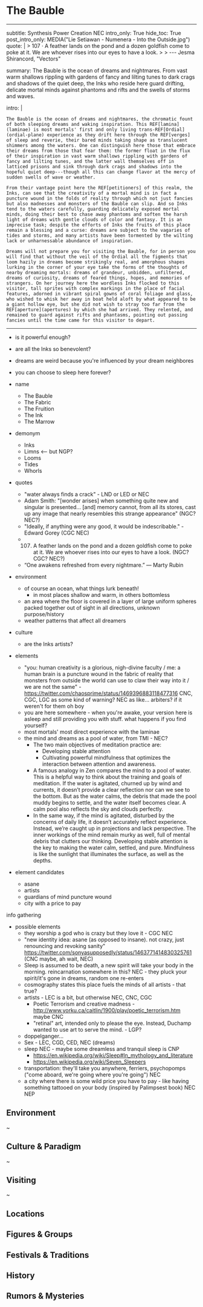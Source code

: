 # The Bauble

---
subtitle: Synthesis Power Creation NEC
intro_only: True
hide_toc: True
post_intro_only: MEDIA("Lie Setiawan - Numenera - Into the Outside.jpg")
quote: |
    > 107 &middot; A feather lands on the pond and a dozen goldfish come to poke at it. We are whoever rises into our eyes to have a look.
    >
    > <span class="attribution">--- Jesma Shirancord, "Vectors" <!-- James Richardson --></span>

summary: The Bauble is the ocean of dreams and nightmares. From vast warm shallows rippling with gardens of fancy and lilting tunes to dark crags and shadows of the quiet deep, the Inks who reside here guard drifting, delicate mortal minds against phantoms and rifts and the swells of storms and waves.

intro: |

    The Bauble is the ocean of dreams and nightmares, the chromatic fount of both sleeping dreams and waking inspiration. This REF[lamina](laminae) is most mortals' first and only living trans-REF[Ordial](ordial-plane) experience as they drift here through the REF[verges] of sleep and reverie, their bared minds taking shape as translucent shimmers among the waters. One can distinguish here those that embrace their dreams from those that fear them: the former float in the flux of their inspiration in vast warm shallows rippling with gardens of fancy and lilting tunes, and the latter wall themselves off in latticed prisons and sink through dark crags and shadows into the hopeful quiet deep---though all this can change flavor at the mercy of sudden swells of wave or weather.

    From their vantage point here the REF[petitioners] of this realm, the Inks, can see that the creativity of a mortal mind is in fact a puncture wound in the folds of reality through which not just fancies but also madnesses and monsters of the Bauble can slip. And so Inks tend to the waters carefully, guarding delicately exposed mortal minds, doing their best to chase away phantoms and soften the harsh light of dreams with gentle clouds of color and fantasy. It is an imprecise task; despite the efforts of Inks the fruits of this place remain a blessing and a curse: dreams are subject to the vagaries of tides and storms, and many artists have been tormented by the wilting lack or unharnessable abundance of inspiration.

    Dreams will not prepare you for visiting the Bauble, for in person you will find that without the veil of the Ordial all the figments that loom hazily in dreams become strikingly real, and amorphous shapes lurking in the corner of your eye take the forms of the thoughts of nearby dreaming mortals: dreams of grandeur, unbidden, unfiltered, dreams of curiosity, dreams of feared things, hopes, and memories of strangers. On her journey here the wordless Inks flocked to this visitor, tall sprites with complex markings in the place of facial features, adorned in vibrant spiral gowns of coral foliage and glass, who wished to whisk her away in boat held aloft by what appeared to be a giant hollow eye, but she did not wish to stray too far from the REF[aperture](apertures) by which she had arrived. They relented, and remained to guard against rifts and phantasms, pointing out passing fancies until the time came for this visitor to depart.

---

<!--
what's the point?

- inspiration can be unsettling and hard to control
- more!
-->


- is it powerful enough?
- are all the Inks so benevolent?
- dreams are weird because you're influenced by your dream neighbores
- you can choose to sleep here forever?

- name
    + The Bauble
    + The Fabric
    + The Fruition
    + The Ink
    + The Marrow
- demonym
    + Inks
	+ Limns <-- but NGP?
    + Looms
	+ Tides
	+ Whorls
- quotes
    - "water always finds a crack" - LND or LED or NEC
    - Adam Smith: "[wonder arises] when something quite new and singular is presented… [and] memory cannot, from all its stores, cast up any image that nearly resembles this strange appearance" (NGC? NEC?)
    - "Ideally, if anything were any good, it would be indescribable." - Edward Gorey (CGC NEC)
    - 107. A feather lands on the pond and a dozen goldfish come to poke at it. We are whoever rises into our eyes to have a look. (NGC? CGC? NEC?)
    - “One awakens refreshed from every nightmare.” ― Marty Rubin
- environment
	+ of course an ocean, what things lurk beneath!
		* in most places shallow and warm, in others bottomless
	+ an area where the floor is covered in a layer of large uniform spheres packed together out of sight in all directions, unknown purpose/history
    + weather patterns that affect all dreamers
- culture
	- are the Inks artists?
- elements
    - "you: human creativity is a glorious, nigh-divine faculty / me: a human brain is a puncture wound in the fabric of reality that monsters from outside the world can use to claw their way into it / we are not the same" - https://twitter.com/chaosprime/status/1469396883118477316 CNC, CGC, LGC as some kind of warning? NEC as like... arbiters? if it weren't for them oh boy
    - you are here somewhere - when you're awake, your version here is asleep and still providing you with stuff. what happens if you find yourself?
    - most mortals' most direct experience with the laminae
    - the mind and dreams as a pool of water, from TMI - NEC?
        - The two main objectives of meditation practice are:
            - Developing stable attention
            - Cultivating powerful mindfulness that optimizes the interaction between attention and awareness.
        - A famous analogy in Zen compares the mind to a pool of water. This is a helpful way to think about the training and goals of meditation. If the water is agitated, churned up by wind and currents, it doesn’t provide a clear reflection nor can we see to the bottom. But as the water calms, the debris that made the pool muddy begins to settle, and the water itself becomes clear. A calm pool also reflects the sky and clouds perfectly.
        - In the same way, if the mind is agitated, disturbed by the concerns of daily life, it doesn’t accurately reflect experience. Instead, we’re caught up in projections and lack perspective. The inner workings of the mind remain murky as well, full of mental debris that clutters our thinking. Developing stable attention is the key to making the water calm, settled, and pure. Mindfulness is like the sunlight that illuminates the surface, as well as the depths.
- element candidates
    - asane
    - artists
    - guardians of mind puncture wound
    - city with a price to pay

info gathering

- possible elements
    - they worship a god who is crazy but they love it - CGC NEC
    - "new identity idea: asane (as opposed to insane). not crazy, just renouncing and revoking sanity" https://twitter.com/sonyasupposedly/status/1463771414830325761 (CNC maybe, ah wait, NEC)
    - Sleep is assumed to be death, a new spirit will take your body in the morning. reincarnation somewhere in this? NEC - they pluck your spirit/it's gone in dreams, random one re-enters
    - cosmography states this place fuels the minds of all artists - that true?
    - artists - LEC is a bit, but otherwise NEC, CNC, CGC
        - Poetic Terrorism and creative madness - http://www.yorku.ca/caitlin/1900/play/poetic_terrorism.htm maybe CNC
        - "retinal" art, intended only to please the eye. Instead, Duchamp wanted to use art to serve the mind. - LGP?
    - doppelganger...
    - Sex - LEC, CGD, CED, NEC (dreams)
    - sleep NEC - maybe some dreamless and tranquil sleep is CNP
        + https://en.wikipedia.org/wiki/Sleep#In_mythology_and_literature
        + https://en.wikipedia.org/wiki/Seven_Sleepers
    - transportation: they'll take you anywhere, ferriers, psychopomps ("come aboard, we're going where you're going") NEC
    - a city where there is some wild price you have to pay - like having something tattooed on your body (inspired by Palimpsest book) NEC NEP


## Environment

~

## Culture & Paradigm

~

## Visiting

~

## Locations

## Figures & Groups

## Festivals & Traditions

## History

## Rumors & Mysteries
